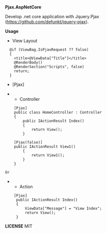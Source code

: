 
**Pjax.AspNetCore**

Develop .net core application with Jquery.Pjax (https://github.com/defunkt/jquery-pjax).


**Usage**

* View Layout

```
  @if (ViewBag.IsPjaxRequest ?? false)
  {
    <title>@ViewData["Title"]</title>
    @RenderBody()
    @RenderSection("Scripts", false)
    return;
  }
```

* [Pjax]

* * Controller

```
    [Pjax]
    public class HomeController : Controller
    {
        public IActionResult Index()
        {
            return View();
        }

	[Pjax(false)]
	public IActionResult View1()
        {
            return View1();
        }
    }
```

`Or`
  
* * Action

```
    [Pjax]
     public IActionResult Index()
     {
         ViewData["Message"] = "View Index";
         return View();
     }
```
**LICENSE**
MIT


